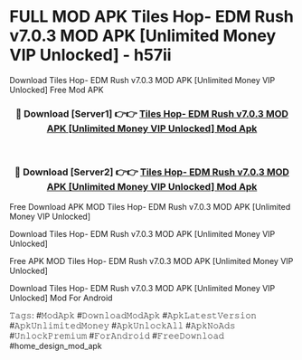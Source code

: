 # FULL MOD APK Tiles Hop- EDM Rush v7.0.3 MOD APK [Unlimited Money VIP Unlocked] - h57ii
Download Tiles Hop- EDM Rush v7.0.3 MOD APK [Unlimited Money VIP Unlocked] Free Mod APK

<div align="center">
<h3>🔴 Download [Server1] 👉👉 <a href="https://apk-comot.site?title=Tiles_Hop-_EDM_Rush_v7.0.3_MOD_APK_[Unlimited_Money_VIP_Unlocked]">Tiles Hop- EDM Rush v7.0.3 MOD APK [Unlimited Money VIP Unlocked] Mod Apk</a></h3><br>

<h3>🔴 Download [Server2] 👉👉 <a href="https://apk-comot.site?title=Tiles_Hop-_EDM_Rush_v7.0.3_MOD_APK_[Unlimited_Money_VIP_Unlocked]">Tiles Hop- EDM Rush v7.0.3 MOD APK [Unlimited Money VIP Unlocked] Mod Apk</a></h3>
</div>


Free Download APK MOD Tiles Hop- EDM Rush v7.0.3 MOD APK [Unlimited Money VIP Unlocked]

Download Tiles Hop- EDM Rush v7.0.3 MOD APK [Unlimited Money VIP Unlocked] 

Free APK MOD Tiles Hop- EDM Rush v7.0.3 MOD APK [Unlimited Money VIP Unlocked] 

Download Tiles Hop- EDM Rush v7.0.3 MOD APK [Unlimited Money VIP Unlocked] Mod For Android

𝚃𝚊𝚐𝚜: #𝙼𝚘𝚍𝙰𝚙𝚔 #𝙳𝚘𝚠𝚗𝚕𝚘𝚊𝚍𝙼𝚘𝚍𝙰𝚙𝚔 #𝙰𝚙𝚔𝙻𝚊𝚝𝚎𝚜𝚝𝚅𝚎𝚛𝚜𝚒𝚘𝚗 #𝙰𝚙𝚔𝚄𝚗𝚕𝚒𝚖𝚒𝚝𝚎𝚍𝙼𝚘𝚗𝚎𝚢 #𝙰𝚙𝚔𝚄𝚗𝚕𝚘𝚌𝚔𝙰𝚕𝚕 #𝙰𝚙𝚔𝙽𝚘𝙰𝚍𝚜 #𝚄𝚗𝚕𝚘𝚌𝚔𝙿𝚛𝚎𝚖𝚒𝚞𝚖 #𝙵𝚘𝚛𝙰𝚗𝚍𝚛𝚘𝚒𝚍 #𝙵𝚛𝚎𝚎𝙳𝚘𝚠𝚗𝚕𝚘𝚊𝚍 #home_design_mod_apk